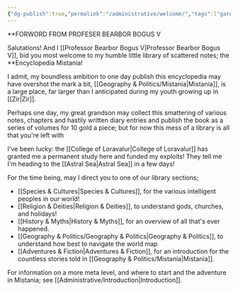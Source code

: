 ```yaml
---
{"dg-publish":true,"permalink":"/administrative/welcome/","tags":["gardenEntry"]}
---
```


**FORWORD FROM PROFESER BEARBOR BOGUS V

Salutations! And I [[Professor Bearbor Bogus V\|Professor Bearbor Bogus V]], bid you most welcome to my humble little library of scattered notes; the **Encyclopedia Mistania!

I admit, my boundless ambition to one day publish this encyclopedia may have overshot the mark a bit, [[Geography & Politics/Mistania\|Mistania]], is a large place, far larger than I anticipated during my youth growing up in [[Zir\|Zir]].

Perhaps one day, my great grandson may collect this smattering of various notes, chapters and hastily written diary entries and publish the book as a series of volumes for 10 gold a piece; but for now this mess of a library is all that you're left with

I've been lucky: the [[College of Loravalur\|College of Loravalur]] has granted me a permanent study here and funded my exploits! They tell me I'm heading to the [[Astral Sea\|Astral Sea]] in a few days!

For the time being, may I direct you to one of our library sections;

- [[Species & Cultures\|Species & Cultures]], for the various intelligent peoples in our world!
- [[Religion & Deities\|Religion & Deities]], to understand gods, churches, and holidays!
- [[History & Myths\|History & Myths]], for an overview of all that's ever happened.
- [[Geography & Politics/Geography & Politics\|Geography & Politics]], to understand how best to navigate the world map 
- [[Adventures & Fiction\|Adventures & Fiction]], for an introduction for the countless stories told in [[Geography & Politics/Mistania\|Mistania]].

For information on a more meta level, and where to start and the adventure in Mistania; see [[Administrative/Introduction\|Introduction]].